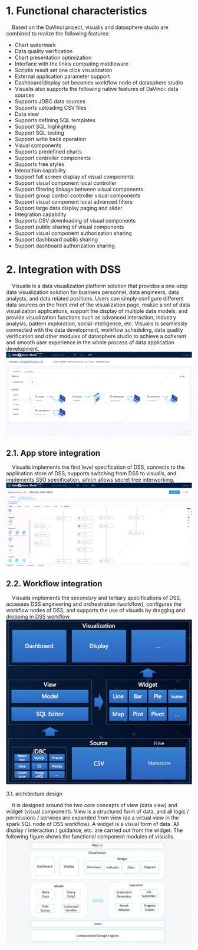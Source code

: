 # 1. Functional characteristics
&nbsp;&nbsp;&nbsp;&nbsp;Based on the DaVinci project, visualis and datasphere studio are combined to realize the following features:
- Chart watermark
- Data quality verification
- Chart presentation optimization
- Interface with the linkis computing middleware
- Scriptis result set one click visualization
- External application parameter support
- Dashboard/display set becomes workflow node of datasphere studio
- Visualis also supports the following native features of DaVinci: data sources
- Supports JDBC data sources
- Supports uploading CSV files
- Data view
- Supports defining SQL templates
- Support SQL highlighting
- Support SQL testing
- Support write back operation
- Visual components
- Supports predefined charts
- Support controller components
- Supports free styles
- Interaction capability
- Support full screen display of visual components
- Support visual component local controller
- Support filtering linkage between visual components
- Support group control controller visual components
- Support visual component local advanced filters
- Support large data display paging and slider
- Integration capability
- Supports CSV downloading of visual components
- Support public sharing of visual components
- Support visual component authorization sharing
- Support dashboard public sharing
- Support dashboard authorization sharing
# 2. Integration with DSS
&nbsp;&nbsp;&nbsp;&nbsp;Visualis is a data visualization platform solution that provides a one-stop data visualization solution for business personnel, data engineers, data analysts, and data related positions. Users can simply configure different data sources on the front end of the visualization page, realize a set of data visualization applications, support the display of multiple data models, and provide visualization functions such as advanced interaction, industry analysis, pattern exploration, social intelligence, etc. Visualis is seamlessly connected with the data development, workflow scheduling, data quality verification and other modules of datasphere studio to achieve a coherent and smooth user experience in the whole process of data application development.
![](../images/1.png)


## 2.1. App store integration

&nbsp;&nbsp;&nbsp;&nbsp;Visualis implements the first level specification of DSS, connects to the application store of DSS, supports switching from DSS to visualis, and implements SSO specification, which allows secret free interworking.
![](../images/2.png)




## 2.2. Workflow integration

&nbsp;&nbsp;&nbsp;&nbsp;Visualis implements the secondary and tertiary specifications of DSS, accesses DSS engineering and orchestration (workflow), configures the workflow nodes of DSS, and supports the use of visualis by dragging and dropping in DSS workflow.
![](../images/3.jpg)






3.1. architecture design

&nbsp;&nbsp;&nbsp;&nbsp;It is designed around the two core concepts of view (data view) and widget (visual component). View is a structured form of data, and all logic / permissions / services are expanded from view (as a virtual view in the spark SQL node of DSS workflow). A widget is a visual form of data. All display / interaction / guidance, etc. are carried out from the widget. The following figure shows the functional component modules of visualis.
![](../images/4.png)



